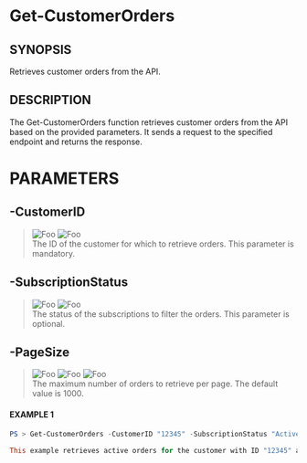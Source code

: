 # Get-CustomerOrders
## SYNOPSIS
Retrieves customer orders from the API.
## DESCRIPTION
The Get-CustomerOrders function retrieves customer orders from the API based on the provided parameters. It sends a request to the specified endpoint and returns the response.
# PARAMETERS

## **-CustomerID**
> ![Foo](https://img.shields.io/badge/Type-String-Blue?) ![Foo](https://img.shields.io/badge/Mandatory-TRUE-Red?) \
The ID of the customer for which to retrieve orders. This parameter is mandatory.

  ## **-SubscriptionStatus**
> ![Foo](https://img.shields.io/badge/Type-String-Blue?) ![Foo](https://img.shields.io/badge/Mandatory-FALSE-Green?) \
The status of the subscriptions to filter the orders. This parameter is optional.

  ## **-PageSize**
> ![Foo](https://img.shields.io/badge/Type-Int32-Blue?) ![Foo](https://img.shields.io/badge/Mandatory-FALSE-Green?) ![Foo](https://img.shields.io/badge/DefaultValue-1000-Blue?color=5547a8)\
The maximum number of orders to retrieve per page. The default value is 1000.

 #### EXAMPLE 1
```powershell
PS > Get-CustomerOrders -CustomerID "12345" -SubscriptionStatus "Active" -PageSize 500

This example retrieves active orders for the customer with ID "12345" and sets the page size to 500.
```

